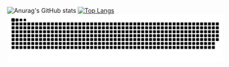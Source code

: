 ![Anurag's GitHub stats](https://github-readme-stats.vercel.app/api?username=grummans&show_icons=true&theme=radical)
[![Top Langs](https://github-readme-stats.vercel.app/api/top-langs/?username=grummans&layout=donut-vertical)](https://github.com/anuraghazra/github-readme-stats)
<picture>
  <source media="(prefers-color-scheme: dark)" srcset="https://raw.githubusercontent.com/platane/platane/output/github-contribution-grid-snake-dark.svg">
  <source media="(prefers-color-scheme: light)" srcset="https://raw.githubusercontent.com/platane/platane/output/github-contribution-grid-snake.svg">
  <img alt="github contribution grid snake animation" src="https://raw.githubusercontent.com/platane/platane/output/github-contribution-grid-snake.svg">
</picture>

